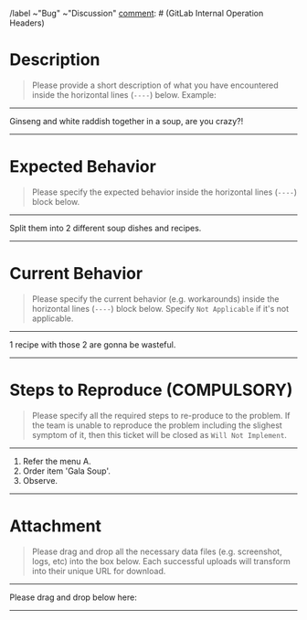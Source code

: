 [comment]: # (GitLab Internal Operation Headers)
/label ~"Bug" ~"Discussion"
[comment]: # (GitLab Internal Operation Headers)

# Description

> Please provide a short description of what you have encountered inside the
> horizontal lines (`----`) below. Example:

----

Ginseng and white raddish together in a soup, are you crazy?!

----




# Expected Behavior

> Please specify the expected behavior inside the horizontal lines (`----`)
> block below.

----

Split them into 2 different soup dishes and recipes.

----




# Current Behavior

> Please specify the current behavior (e.g. workarounds) inside the horizontal
> lines (`----`) block below. Specify `Not Applicable` if it's not applicable.

----

1 recipe with those 2 are gonna be wasteful.

----




# Steps to Reproduce (COMPULSORY)

> Please specify all the required steps to re-produce to the problem. If the
> team is unable to reproduce the problem including the slighest symptom of it,
> then this ticket will be closed as `Will Not Implement`.

----

1. Refer the menu A.
2. Order item 'Gala Soup'.
3. Observe.

----




# Attachment

> Please drag and drop all the necessary data files (e.g. screenshot, logs, etc)
> into the box below. Each successful uploads will transform into their unique
> URL for download.

----

Please drag and drop below here:

----

